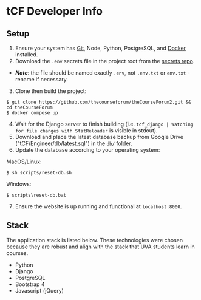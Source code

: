 # tCF Developer Info

## Setup

1. Ensure your system has [Git](https://git-scm.com/book/en/v2/Getting-Started-Installing-Git), Node, Python, PostgreSQL, and [Docker](https://docs.docker.com/install/) installed.
2. Download the `.env` secrets file in the project root from the [secrets repo](https://github.com/thecourseforum/tCF-Secrets/blob/master/.env).
- *__Note__*: the file should be named exactly `.env`, not `.env.txt` or `env.txt` - rename if necessary.
3. Clone then build the project:
```console
$ git clone https://github.com/thecourseforum/theCourseForum2.git && cd theCourseForum
$ docker compose up
```
4. Wait for the Django server to finish building (i.e. `tcf_django | Watching for file changes with StatReloader` is visible in stdout).
5. Download and place the latest database backup from Google Drive ("tCF/Engineer/db/latest.sql") in the `db/` folder.
6. Update the database according to your operating system:

MacOS/Linux:
```console
$ sh scripts/reset-db.sh
```
Windows:
```console
$ scripts\reset-db.bat
```
7. Ensure the website is up running and functional at `localhost:8000`.

## Stack

The application stack is listed below. These technologies were chosen because they are robust and align with the stack that UVA students learn in courses.

- Python
- Django
- PostgreSQL
- Bootstrap 4
- Javascript (jQuery)
